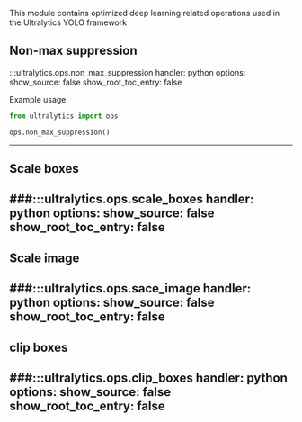 This module contains optimized deep learning related operations used in the Ultralytics YOLO framework
## Non-max suppression
:::ultralytics.ops.non_max_suppression
    handler: python
    options:
        show_source: false
        show_root_toc_entry: false

Example usage
```python
from ultralytics import ops

ops.non_max_suppression()
```
---
## Scale boxes
###:::ultralytics.ops.scale_boxes
    handler: python
    options:
        show_source: false
        show_root_toc_entry: false
---
## Scale image
###:::ultralytics.ops.sace_image
    handler: python
    options:
        show_source: false
        show_root_toc_entry: false
---
## clip boxes
###:::ultralytics.ops.clip_boxes
    handler: python
    options:
        show_source: false
        show_root_toc_entry: false
---


